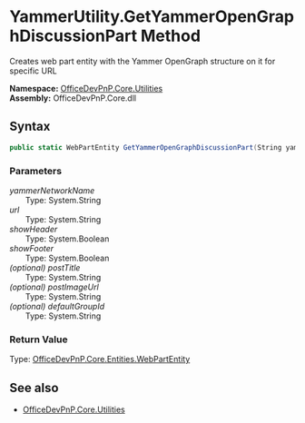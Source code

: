 # YammerUtility.GetYammerOpenGraphDiscussionPart Method  
Creates web part entity with the Yammer OpenGraph structure on it for specific URL  

**Namespace:** [OfficeDevPnP.Core.Utilities](OfficeDevPnP.Core.Utilities.md)  
**Assembly:** OfficeDevPnP.Core.dll  
## Syntax
```C#
public static WebPartEntity GetYammerOpenGraphDiscussionPart(String yammerNetworkName, String url, Boolean showHeader, Boolean showFooter, String postTitle, String postImageUrl, String defaultGroupId)
```
### Parameters
*yammerNetworkName*  
&emsp;&emsp;Type: System.String  
*url*  
&emsp;&emsp;Type: System.String  
*showHeader*  
&emsp;&emsp;Type: System.Boolean  
*showFooter*  
&emsp;&emsp;Type: System.Boolean  
*(optional) postTitle*  
&emsp;&emsp;Type: System.String  
*(optional) postImageUrl*  
&emsp;&emsp;Type: System.String  
*(optional) defaultGroupId*  
&emsp;&emsp;Type: System.String  
### Return Value
Type: [OfficeDevPnP.Core.Entities.WebPartEntity](OfficeDevPnP.Core.Entities.WebPartEntity.md)  


## See also
- [OfficeDevPnP.Core.Utilities](OfficeDevPnP.Core.Utilities.md)

